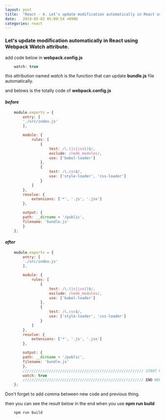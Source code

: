 ```yaml
---
layout: post
title:  "React - 4. Let's update modification automatically in React using Webpack Watch attribute."
date:   2019-05-02 05:09:54 +0900
categories: react
---
```


### Let's update modification automatically in React using Webpack Watch attribute.

add code below in __webpack.config.js__

```js
    watch: true
```

this attribution named _watch_ is the function that can update __bundle.js__ file automatically.

and belows is the totally code of __webpack.config.js__

#### _before_
```js
    module.exports = {
        entry: [
        './src/index.js'
        ],

        module: {
            rules: [
                {
                    test: /\.(js|jsx|)$/,
                    exclude: /node_modules/,
                    use: ['babel-loader']
                },
                {
                    test: /\.css$/,
                    use: ['style-loader', 'css-loader']
                }
            ]
        },
        resolve: {
            extensions: ['*', '.js', '.jsx']
        },

        output: {
        path: __dirname + '/public',
        filename: 'bundle.js'
        }
    };
```

#### _after_

```js
    module.exports = {
        entry: [
        './src/index.js'
        ],

        module: {
            rules: [
                {
                    test: /\.(js|jsx|)$/,
                    exclude: /node_modules/,
                    use: ['babel-loader']
                },
                {
                    test: /\.css$/,
                    use: ['style-loader', 'css-loader']
                }
            ]
        },
        resolve: {
            extensions: ['*', '.js', '.jsx']
        },

        output: {
        path: __dirname + '/public',
        filename: 'bundle.js'
        },
        /////////////////////////////////////////////////////// START NEW CODE
        watch: true
        /////////////////////////////////////////////////////// END NEW CODE
    };
```

Don't forget to add comma between new code and previous thing.

then you can see the result below in the end when you use __npm run build__

```
    npm run build
```



